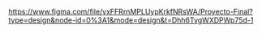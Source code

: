 https://www.figma.com/file/vxFFRrnMPLUypKrkfNRsWA/Proyecto-Final?type=design&node-id=0%3A1&mode=design&t=Dhh6TvgWXDPWp75d-1
